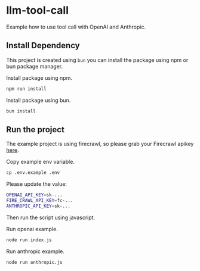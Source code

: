 # llm-tool-call

Example how to use tool call with OpenAI and Anthropic.

## Install Dependency

This project is created using `bun` you can install the package using npm or bun package manager.

Install package using npm.

```bash
npm run install
```

Install package using bun.

```bash
bun install
```

## Run the project

The example project is using firecrawl, so please grab your Firecrawl apikey [here](https://firecrawl.dev).

Copy example env variable.

```bash
cp .env.example .env
```

Please update the value:
```bash
OPENAI_API_KEY=sk-...
FIRE_CRAWL_API_KEY=fc-...
ANTHROPIC_API_KEY=sk-...
```

Then run the script using javascript.

Run openai example.
```bash
node run index.js
```

Run anthropic example.
```bash
node run anthropic.js
```

